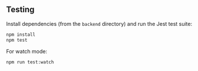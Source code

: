 ## Testing

Install dependencies (from the `backend` directory) and run the Jest test suite:

```bash
npm install
npm test
```

For watch mode:

```bash
npm run test:watch
```

